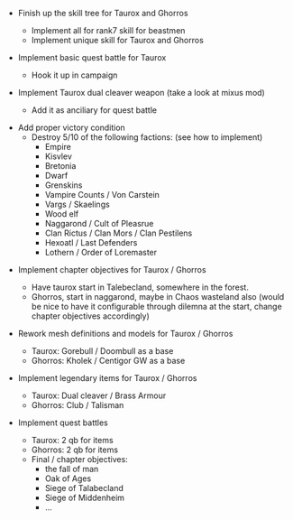 

- Finish up the skill tree for Taurox and Ghorros
  - Implement all for rank7 skill for beastmen
  - Implement unique skill for Taurox and Ghorros

- Implement basic quest battle for Taurox
  - Hook it up in campaign

- Implement Taurox dual cleaver weapon (take a look at mixus mod)
  - Add it as anciliary for quest battle

* Add proper victory condition
  - Destroy 5/10 of the following factions: (see how to implement)
    - Empire
    - Kisvlev
    - Bretonia
    - Dwarf
    - Grenskins
    - Vampire Counts / Von Carstein
    - Vargs / Skaelings
    - Wood elf
    - Naggarond / Cult of Pleasrue
    - Clan Rictus / Clan Mors / Clan Pestilens
    - Hexoatl / Last Defenders
    - Lothern / Order of Loremaster

- Implement chapter objectives for Taurox / Ghorros
  - Have taurox start in Talebecland, somewhere in the forest.
  - Ghorros, start in naggarond, maybe in Chaos wasteland also (would be nice
    to have it configurable through dilemna at the start, change chapter
    objectives accordingly)

- Rework mesh definitions and models for Taurox / Ghorros
  - Taurox: Gorebull / Doombull as a base
  - Ghorros: Kholek / Centigor GW as a base

- Implement legendary items for Taurox / Ghorros
  - Taurox: Dual cleaver / Brass Armour
  - Ghorros: Club / Talisman

- Implement quest battles
  - Taurox: 2 qb for items
  - Ghorros: 2 qb for items
  - Final / chapter objectives:
    - the fall of man
    - Oak of Ages
    - Siege of Talabecland
    - Siege of Middenheim
    - ...

